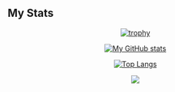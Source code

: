 ## My Stats
<div align="center">

[![trophy](https://github-profile-trophy.vercel.app/?username=FilippoVissani&theme=nord)](https://github.com/FilippoVissani/github-profile-trophy)

[![My GitHub stats](https://github-readme-stats.vercel.app/api?username=FilippoVissani&theme=nord&count_private=true)](https://github.com/FilippoVissani/github-readme-stats)

[![Top Langs](https://github-readme-stats.vercel.app/api/top-langs/?username=FilippoVissani&theme=nord&hide=shaderlab)](https://github.com/FilippoVissani/github-readme-stats)
  
<img
  src="https://cr-ss-service.azurewebsites.net/api/ScreenShot?widget=summary&username=FilippoVissani&badges=3&show-avatar=true&style=--header-bg-color:%23000;--border-radius:10px"
/>

</div>

